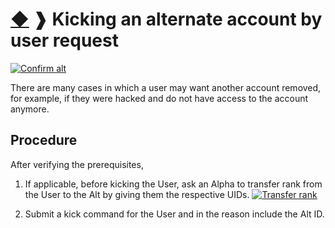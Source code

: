 # [◆](/../../) ❱ Kicking an alternate account by user request

[![Confirm alt](https://img.shields.io/badge/Requires-Confirm_Alt-red)](/Other/ConfirmAlt.md)

There are many cases in which a user may want another account removed, for example, if they were hacked and do not have access to the account anymore.

## Procedure

After verifying the prerequisites,

1. If applicable, before kicking the User, ask an Alpha to transfer rank from the User to the Alt by giving them the respective UIDs. [![Transfer rank](https://img.shields.io/badge/See_also-Transfer_Rank-blue)](/Other/TransferRank.md)

2. Submit a kick command for the User and in the reason include the Alt ID. 

<!-- Tags: alt kick user kick alt remove user remove alt -->
